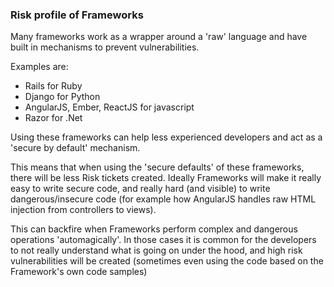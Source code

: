 ### Risk profile of Frameworks

Many frameworks work as a wrapper around a 'raw' language and have built in mechanisms to prevent vulnerabilities.

Examples are:

- Rails for Ruby
- Django for Python
- AngularJS, Ember, ReactJS for javascript
- Razor for .Net

Using these frameworks can help less experienced developers and act as a 'secure by default' mechanism.

This means that when using the 'secure defaults' of these frameworks, there will be less Risk tickets created. Ideally Frameworks will make it really easy to write secure code, and really hard (and visible) to write dangerous/insecure code (for example how AngularJS handles raw HTML injection from controllers to views).

This can backfire when Frameworks perform complex and dangerous operations 'automagically'. In those cases it is common for the developers to not really understand what is going on under the hood, and high risk vulnerabilities will be created (sometimes even using the code based on the Framework's own code samples)


